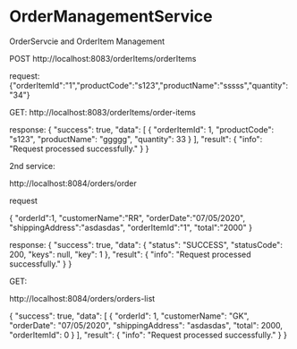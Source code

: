 # OrderManagementService
OrderServcie and OrderItem Management


POST
http://localhost:8083/orderItems/orderItems

request:
{"orderItemId":"1","productCode":"s123","productName":"sssss","quantity":"34"}


GET:
http://localhost:8083/orderItems/order-items


response:
{
    "success": true,
    "data": [
        {
            "orderItemId": 1,
            "productCode": "s123",
            "productName": "ggggg",
            "quantity": 33
        }
    ],
    "result": {
        "info": "Request processed successfully."
    }
}

2nd service:

http://localhost:8084/orders/order

request

{
	"orderId":1,
	"customerName":"RR",
	"orderDate":"07/05/2020",
	"shippingAddress":"asdasdas",
	"orderItemId":"1",
	"total":"2000"
}

response:
{
    "success": true,
    "data": {
        "status": "SUCCESS",
        "statusCode": 200,
        "keys": null,
        "key": 1
    },
    "result": {
        "info": "Request processed successfully."
    }
}


GET:

http://localhost:8084/orders/orders-list

{
    "success": true,
    "data": [
        {
            "orderId": 1,
            "customerName": "GK",
            "orderDate": "07/05/2020",
            "shippingAddress": "asdasdas",
            "total": 2000,
            "orderItemId": 0
        }
    ],
    "result": {
        "info": "Request processed successfully."
    }
}


